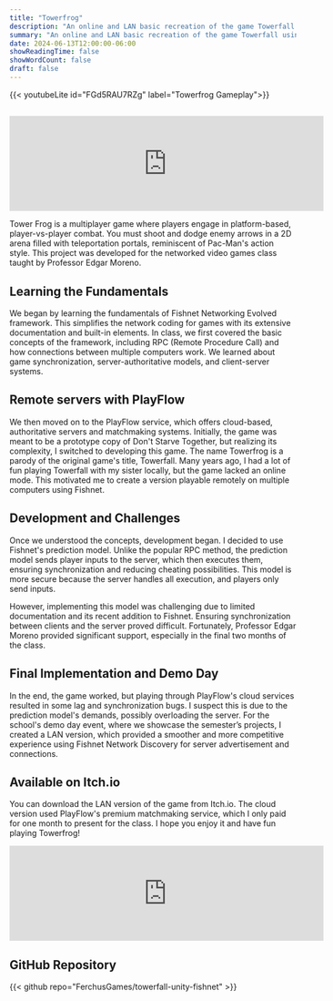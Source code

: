 ```yaml
---
title: "Towerfrog"
description: "An online and LAN basic recreation of the game Towerfall using an authoritative server and client-side prediction."
summary: "An online and LAN basic recreation of the game Towerfall using an authoritative server and client-side prediction."
date: 2024-06-13T12:00:00-06:00
showReadingTime: false
showWordCount: false
draft: false
---
```


{{< youtubeLite id="FGd5RAU7RZg" label="Towerfrog Gameplay">}}

##

<iframe frameborder="0" src="https://itch.io/embed/2796284?bg_color=191919&amp;fg_color=ffffff&amp;link_color=945bfa&amp;border_color=474747" width="552" height="167"><a href="https://ferchus.itch.io/towerfrog">Towerfrog by Ferchus</a></iframe>

Tower Frog is a multiplayer game where players engage in platform-based, player-vs-player combat. You must shoot and dodge enemy arrows in a 2D arena filled with teleportation portals, reminiscent of Pac-Man's action style. This project was developed for the networked video games class taught by Professor Edgar Moreno.

## Learning the Fundamentals

We began by learning the fundamentals of Fishnet Networking Evolved framework. This simplifies the network coding for games with its extensive documentation and built-in elements. In class, we first covered the basic concepts of the framework, including RPC (Remote Procedure Call) and how connections between multiple computers work. We learned about game synchronization, server-authoritative models, and client-server systems.

## Remote servers with PlayFlow 

We then moved on to the PlayFlow service, which offers cloud-based, authoritative servers and matchmaking systems. Initially, the game was meant to be a prototype copy of Don't Starve Together, but realizing its complexity, I switched to developing this game. The name Towerfrog is a parody of the original game's title, Towerfall. Many years ago, I had a lot of fun playing Towerfall with my sister locally, but the game lacked an online mode. This motivated me to create a version playable remotely on multiple computers using Fishnet.

## Development and Challenges

Once we understood the concepts, development began. I decided to use Fishnet's prediction model. Unlike the popular RPC method, the prediction model sends player inputs to the server, which then executes them, ensuring synchronization and reducing cheating possibilities. This model is more secure because the server handles all execution, and players only send inputs.

However, implementing this model was challenging due to limited documentation and its recent addition to Fishnet. Ensuring synchronization between clients and the server proved difficult. Fortunately, Professor Edgar Moreno provided significant support, especially in the final two months of the class.

## Final Implementation and Demo Day

In the end, the game worked, but playing through PlayFlow's cloud services resulted in some lag and synchronization bugs. I suspect this is due to the prediction model's demands, possibly overloading the server. For the school's demo day event, where we showcase the semester’s projects, I created a LAN version, which provided a smoother and more competitive experience using Fishnet Network Discovery for server advertisement and connections.

## Available on Itch.io

You can download the LAN version of the game from Itch.io. The cloud version used PlayFlow's premium matchmaking service, which I only paid for one month to present for the class. I hope you enjoy it and have fun playing Towerfrog!

<iframe frameborder="0" src="https://itch.io/embed/2796284?bg_color=191919&amp;fg_color=ffffff&amp;link_color=945bfa&amp;border_color=474747" width="552" height="167"><a href="https://ferchus.itch.io/towerfrog">Towerfrog by Ferchus</a></iframe>

## GitHub Repository

{{< github repo="FerchusGames/towerfall-unity-fishnet" >}} 